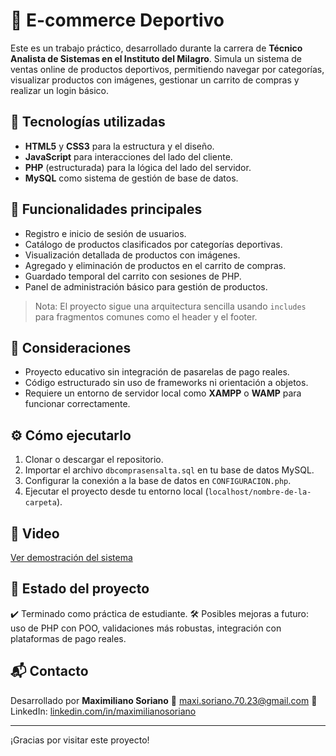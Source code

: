 # 🛒 E-commerce Deportivo

Este es un trabajo práctico, desarrollado durante la carrera de **Técnico Analista de Sistemas en el Instituto del Milagro**. Simula un sistema de ventas online de productos deportivos, permitiendo navegar por categorías, visualizar productos con imágenes, gestionar un carrito de compras y realizar un login básico.

## 🚀 Tecnologías utilizadas

- **HTML5** y **CSS3** para la estructura y el diseño.
- **JavaScript** para interacciones del lado del cliente.
- **PHP** (estructurada) para la lógica del lado del servidor.
- **MySQL** como sistema de gestión de base de datos.

## 🎯 Funcionalidades principales

- Registro e inicio de sesión de usuarios.
- Catálogo de productos clasificados por categorías deportivas.
- Visualización detallada de productos con imágenes.
- Agregado y eliminación de productos en el carrito de compras.
- Guardado temporal del carrito con sesiones de PHP.
- Panel de administración básico para gestión de productos.

> Nota: El proyecto sigue una arquitectura sencilla usando `includes` para fragmentos comunes como el header y el footer.

## 🧪 Consideraciones

- Proyecto educativo sin integración de pasarelas de pago reales.
- Código estructurado sin uso de frameworks ni orientación a objetos.
- Requiere un entorno de servidor local como **XAMPP** o **WAMP** para funcionar correctamente.

## ⚙️ Cómo ejecutarlo

1. Clonar o descargar el repositorio.
2. Importar el archivo `dbcomprasensalta.sql` en tu base de datos MySQL.
3. Configurar la conexión a la base de datos en `CONFIGURACION.php`.
4. Ejecutar el proyecto desde tu entorno local (`localhost/nombre-de-la-carpeta`).

## 📸 Video

[Ver demostración del sistema](https://drive.google.com/file/d/1UQgWJJUqVRUzB8xXD94zxxMYkjds_FcZ/view?usp=sharing)

## 📌 Estado del proyecto

✔️ Terminado como práctica de estudiante.
🛠️ Posibles mejoras a futuro: uso de PHP con POO, validaciones más robustas, integración con plataformas de pago reales.

## 📬 Contacto

Desarrollado por **Maximiliano Soriano**
📧 maxi.soriano.70.23@gmail.com
🔗 LinkedIn: [linkedin.com/in/maximilianosoriano](https://www.linkedin.com/in/maximiliano-soriano/)

---

¡Gracias por visitar este proyecto!
